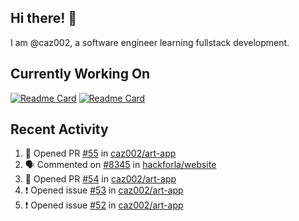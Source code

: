 ## Hi there! 👋

I am @caz002, a software engineer learning fullstack development.

## Currently Working On
[![Readme Card](https://github-readme-stats.vercel.app/api/pin/?username=caz002&repo=art-app)](https://github.com/caz002/art-app)
[![Readme Card](https://github-readme-stats.vercel.app/api/pin/?username=hackforla&repo=website)](https://github.com/hackforla/website)
## Recent Activity
<!--START_SECTION:activity-->
1. 💪 Opened PR [#55](https://github.com/caz002/art-app/pull/55) in [caz002/art-app](https://github.com/caz002/art-app)
2. 🗣 Commented on [#8345](https://github.com/hackforla/website/pull/8345#issuecomment-3330485975) in [hackforla/website](https://github.com/hackforla/website)
3. 💪 Opened PR [#54](https://github.com/caz002/art-app/pull/54) in [caz002/art-app](https://github.com/caz002/art-app)
4. ❗ Opened issue [#53](https://github.com/caz002/art-app/issues/53) in [caz002/art-app](https://github.com/caz002/art-app)
5. ❗ Opened issue [#52](https://github.com/caz002/art-app/issues/52) in [caz002/art-app](https://github.com/caz002/art-app)
<!--END_SECTION:activity-->
